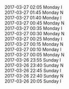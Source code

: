2017-03-27 02:05 Monday  I  
2017-03-27 01:45 Monday  N  
2017-03-27 01:40 Monday  I  
2017-03-27 00:45 Monday  N  
2017-03-27 00:35 Monday  I  
2017-03-27 00:30 Monday  N  
2017-03-27 00:25 Monday  I  
2017-03-27 00:15 Monday  N  
2017-03-27 00:10 Monday  I  
2017-03-27 00:05 Monday  N  
2017-03-26 23:55 Sunday  I  
2017-03-26 23:40 Sunday  N  
2017-03-26 22:45 Sunday  I  
2017-03-26 22:40 Sunday  N  
2017-03-26 20:05 Sunday  I  
